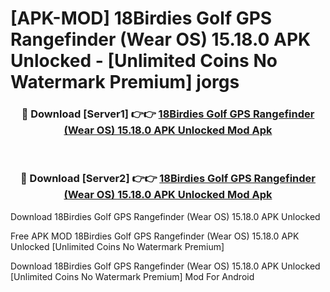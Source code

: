 # [APK-MOD] 18Birdies Golf GPS Rangefinder (Wear OS) 15.18.0 APK Unlocked - [Unlimited Coins No Watermark Premium] jorgs



<div align="center">
<h3>🔴 Download [Server1] 👉👉 <a href="https://momento.my/?title=18Birdies_Golf_GPS_Rangefinder_(Wear_OS)_15.18.0_APK_Unlocked">18Birdies Golf GPS Rangefinder (Wear OS) 15.18.0 APK Unlocked Mod Apk</a></h3><br>

<h3>🔴 Download [Server2] 👉👉 <a href="https://momento.my/?title=18Birdies_Golf_GPS_Rangefinder_(Wear_OS)_15.18.0_APK_Unlocked">18Birdies Golf GPS Rangefinder (Wear OS) 15.18.0 APK Unlocked Mod Apk</a></h3>
</div>



Download 18Birdies Golf GPS Rangefinder (Wear OS) 15.18.0 APK Unlocked 

Free APK MOD 18Birdies Golf GPS Rangefinder (Wear OS) 15.18.0 APK Unlocked [Unlimited Coins No Watermark Premium]

Download 18Birdies Golf GPS Rangefinder (Wear OS) 15.18.0 APK Unlocked [Unlimited Coins No Watermark Premium] Mod For Android
